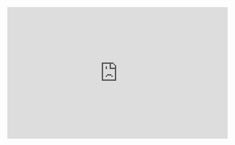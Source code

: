 <div style="position: relative; padding: 30% 45%;">

<iframe style="position: absolute; width: 100%; height: 100%; left: 0; top: 0;" src="https://player.bilibili.com/player.html?aid=80433022&;bvid=BV1GJ411x7h7&cid=137649199&page=1&as_wide=1&high_quality=1&danmaku=0&autoplay=true" frameborder="no" scrolling="no">

</iframe>

